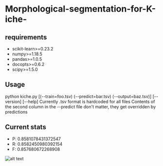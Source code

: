 # Morphological-segmentation-for-K-iche-

## requirements
* scikit-learn>=0.23.2
* numpy>=1.18.5
* pandas>=1.0.5
* docopts>=0.6.2
* scipy>=1.5.0

## Usage
python kiche.py [(--train=foo.tsv) (--predict=bar.tsv) (--output=baz.tsv)] [--version] [--help]
Currently .tsv format is hardcoded for all files
Contents of the second column in the --predict file don't matter, they get overridden by predictions

## Current stats
* P: 0.8581078431372547
* R: 0.8582450980392154
* F: 0.857680672268908

![alt text](https://raw.githubusercontent.com/ruthenian8/Morphological-segmentation-for-K-iche-/main/sticker.png?raw=true)
